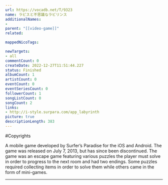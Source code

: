 ```yaml
---
url: https://vocadb.net/T/9323
name: ラピスと不思議なラビリンス
additionalNames: 
- 
parent: "[[video-game]]"
related:

mappedNicoTags:

newTargets:
- all
commentCount: 0
createDate: 2022-12-27T11:51:44.227
status: Finished
albumCount: 1
artistCount: 0
eventCount: 0
eventSeriesCount: 0
followerCount: 1
songListCount: 0
songCount: 2
links: 
- http://i-style.surpara.com/app_labyrinth
picture: true
descriptionLength: 383
---
```


#Copyrights

A mobile game developed by Surfer’s Paradise for the iOS and Android. The game was released on July 7, 2013, but has since been discontinued. The game was an escape game featuring various puzzles the player must solve in order to progress to the next room and had two endings. Some puzzles required collecting items in order to solve them while others came in the form of mini-games.

---

